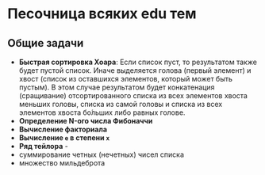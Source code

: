 # Песочница всяких edu тем

## Общие задачи



- __Быстрая сортировка Хоара__: Если список пуст, то результатом также будет пустой список. Иначе выделяется голова (первый элемент) и хвост (список из оставшихся элементов, который может быть пустым). В этом случае результатом будет конкатенация (сращивание) отсортированного списка из всех элементов хвоста меньших головы, списка из самой головы и списка из всех элементов хвоста бо́льших либо равных голове.
- __Определение N-ого числa Фибоначчи__
- __Вычисление факториала__
- __Вычисление `e` в степени `х`__
- __Ряд тейлора__ -
- суммирование четных (нечетных) чисел списка
- множество мильдеброта